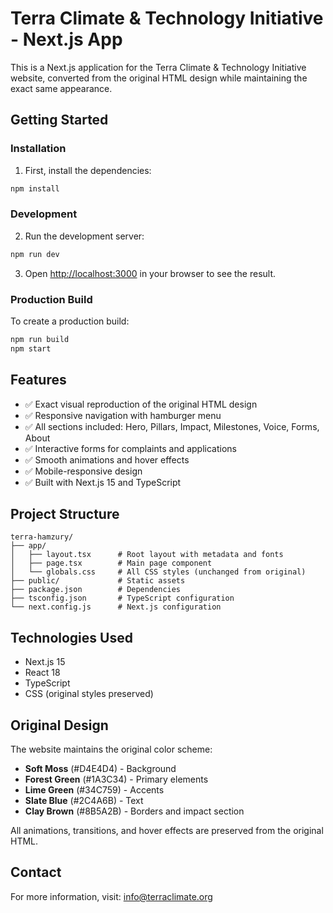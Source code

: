 # Terra Climate & Technology Initiative - Next.js App

This is a Next.js application for the Terra Climate & Technology Initiative website, converted from the original HTML design while maintaining the exact same appearance.

## Getting Started

### Installation

1. First, install the dependencies:

```bash
npm install
```

### Development

2. Run the development server:

```bash
npm run dev
```

3. Open [http://localhost:3000](http://localhost:3000) in your browser to see the result.

### Production Build

To create a production build:

```bash
npm run build
npm start
```

## Features

- ✅ Exact visual reproduction of the original HTML design
- ✅ Responsive navigation with hamburger menu
- ✅ All sections included: Hero, Pillars, Impact, Milestones, Voice, Forms, About
- ✅ Interactive forms for complaints and applications
- ✅ Smooth animations and hover effects
- ✅ Mobile-responsive design
- ✅ Built with Next.js 15 and TypeScript

## Project Structure

```
terra-hamzury/
├── app/
│   ├── layout.tsx      # Root layout with metadata and fonts
│   ├── page.tsx        # Main page component
│   └── globals.css     # All CSS styles (unchanged from original)
├── public/             # Static assets
├── package.json        # Dependencies
├── tsconfig.json       # TypeScript configuration
└── next.config.js      # Next.js configuration
```

## Technologies Used

- Next.js 15
- React 18
- TypeScript
- CSS (original styles preserved)

## Original Design

The website maintains the original color scheme:
- **Soft Moss** (#D4E4D4) - Background
- **Forest Green** (#1A3C34) - Primary elements
- **Lime Green** (#34C759) - Accents
- **Slate Blue** (#2C4A6B) - Text
- **Clay Brown** (#8B5A2B) - Borders and impact section

All animations, transitions, and hover effects are preserved from the original HTML.

## Contact

For more information, visit: info@terraclimate.org